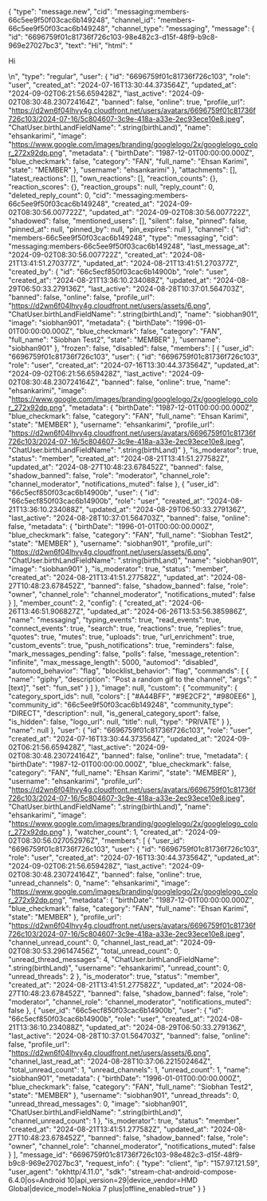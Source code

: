 {
  "type": "message.new",
  "cid": "messaging:members-66c5ee9f50f03cac6b149248",
  "channel_id": "members-66c5ee9f50f03cac6b149248",
  "channel_type": "messaging",
  "message": {
    "id": "6696759f01c81736f726c103-98e482c3-d15f-48f9-b9c8-969e27027bc3",
    "text": "Hi",
    "html": "<p>Hi</p>\n",
    "type": "regular",
    "user": {
      "id": "6696759f01c81736f726c103",
      "role": "user",
      "created_at": "2024-07-16T13:30:44.373564Z",
      "updated_at": "2024-09-02T06:21:56.659428Z",
      "last_active": "2024-09-02T08:30:48.230724164Z",
      "banned": false,
      "online": true,
      "profile_url": "https://d2wn6f04lhvy4g.cloudfront.net/users/avatars/6696759f01c81736f726c103/2024-07-16/5c804607-3c9e-418a-a33e-2ec93ece10e8.jpeg",
      "ChatUser.birthLandFieldName": ".string(birthLand)",
      "name": "ehsankarimi",
      "image": "https://www.google.com/images/branding/googlelogo/2x/googlelogo_color_272x92dp.png",
      "metadata": {
        "birthDate": "1987-12-01T00:00:00.000Z",
        "blue_checkmark": false,
        "category": "FAN",
        "full_name": "Ehsan Karimi",
        "state": "MEMBER"
      },
      "username": "ehsankarimi"
    },
    "attachments": [],
    "latest_reactions": [],
    "own_reactions": [],
    "reaction_counts": {},
    "reaction_scores": {},
    "reaction_groups": null,
    "reply_count": 0,
    "deleted_reply_count": 0,
    "cid": "messaging:members-66c5ee9f50f03cac6b149248",
    "created_at": "2024-09-02T08:30:56.007722Z",
    "updated_at": "2024-09-02T08:30:56.007722Z",
    "shadowed": false,
    "mentioned_users": [],
    "silent": false,
    "pinned": false,
    "pinned_at": null,
    "pinned_by": null,
    "pin_expires": null
  },
  "channel": {
    "id": "members-66c5ee9f50f03cac6b149248",
    "type": "messaging",
    "cid": "messaging:members-66c5ee9f50f03cac6b149248",
    "last_message_at": "2024-09-02T08:30:56.007722Z",
    "created_at": "2024-08-21T13:41:51.270377Z",
    "updated_at": "2024-08-21T13:41:51.270377Z",
    "created_by": {
      "id": "66c5ecf850f03cac6b14900b",
      "role": "user",
      "created_at": "2024-08-21T13:36:10.234088Z",
      "updated_at": "2024-08-29T06:50:33.279136Z",
      "last_active": "2024-08-28T10:37:01.564703Z",
      "banned": false,
      "online": false,
      "profile_url": "https://d2wn6f04lhvy4g.cloudfront.net/users/assets/6.png",
      "ChatUser.birthLandFieldName": ".string(birthLand)",
      "name": "siobhan901",
      "image": "siobhan901",
      "metadata": {
        "birthDate": "1996-01-01T00:00:00.000Z",
        "blue_checkmark": false,
        "category": "FAN",
        "full_name": "Siobhan Test2",
        "state": "MEMBER"
      },
      "username": "siobhan901"
    },
    "frozen": false,
    "disabled": false,
    "members": [
      {
        "user_id": "6696759f01c81736f726c103",
        "user": {
          "id": "6696759f01c81736f726c103",
          "role": "user",
          "created_at": "2024-07-16T13:30:44.373564Z",
          "updated_at": "2024-09-02T06:21:56.659428Z",
          "last_active": "2024-09-02T08:30:48.230724164Z",
          "banned": false,
          "online": true,
          "name": "ehsankarimi",
          "image": "https://www.google.com/images/branding/googlelogo/2x/googlelogo_color_272x92dp.png",
          "metadata": {
            "birthDate": "1987-12-01T00:00:00.000Z",
            "blue_checkmark": false,
            "category": "FAN",
            "full_name": "Ehsan Karimi",
            "state": "MEMBER"
          },
          "username": "ehsankarimi",
          "profile_url": "https://d2wn6f04lhvy4g.cloudfront.net/users/avatars/6696759f01c81736f726c103/2024-07-16/5c804607-3c9e-418a-a33e-2ec93ece10e8.jpeg",
          "ChatUser.birthLandFieldName": ".string(birthLand)"
        },
        "is_moderator": true,
        "status": "member",
        "created_at": "2024-08-21T13:41:51.277582Z",
        "updated_at": "2024-08-27T10:48:23.678452Z",
        "banned": false,
        "shadow_banned": false,
        "role": "moderator",
        "channel_role": "channel_moderator",
        "notifications_muted": false
      },
      {
        "user_id": "66c5ecf850f03cac6b14900b",
        "user": {
          "id": "66c5ecf850f03cac6b14900b",
          "role": "user",
          "created_at": "2024-08-21T13:36:10.234088Z",
          "updated_at": "2024-08-29T06:50:33.279136Z",
          "last_active": "2024-08-28T10:37:01.564703Z",
          "banned": false,
          "online": false,
          "metadata": {
            "birthDate": "1996-01-01T00:00:00.000Z",
            "blue_checkmark": false,
            "category": "FAN",
            "full_name": "Siobhan Test2",
            "state": "MEMBER"
          },
          "username": "siobhan901",
          "profile_url": "https://d2wn6f04lhvy4g.cloudfront.net/users/assets/6.png",
          "ChatUser.birthLandFieldName": ".string(birthLand)",
          "name": "siobhan901",
          "image": "siobhan901"
        },
        "is_moderator": true,
        "status": "member",
        "created_at": "2024-08-21T13:41:51.277582Z",
        "updated_at": "2024-08-27T10:48:23.678452Z",
        "banned": false,
        "shadow_banned": false,
        "role": "owner",
        "channel_role": "channel_moderator",
        "notifications_muted": false
      }
    ],
    "member_count": 2,
    "config": {
      "created_at": "2024-06-26T13:46:51.906827Z",
      "updated_at": "2024-06-26T13:53:56.385986Z",
      "name": "messaging",
      "typing_events": true,
      "read_events": true,
      "connect_events": true,
      "search": true,
      "reactions": true,
      "replies": true,
      "quotes": true,
      "mutes": true,
      "uploads": true,
      "url_enrichment": true,
      "custom_events": true,
      "push_notifications": true,
      "reminders": false,
      "mark_messages_pending": false,
      "polls": false,
      "message_retention": "infinite",
      "max_message_length": 5000,
      "automod": "disabled",
      "automod_behavior": "flag",
      "blocklist_behavior": "flag",
      "commands": [
        {
          "name": "giphy",
          "description": "Post a random gif to the channel",
          "args": "[text]",
          "set": "fun_set"
        }
      ]
    },
    "image": null,
    "custom": {
      "community": {
        "category_sport_ids": null,
        "colors": [
          "#A44BFF",
          "#9E2CF2",
          "#980EE6"
        ],
        "community_id": "66c5ee9f50f03cac6b149248",
        "community_type": "DIRECT",
        "description": null,
        "is_general_category_sport": false,
        "is_hidden": false,
        "logo_url": null,
        "title": null,
        "type": "PRIVATE"
      }
    },
    "name": null
  },
  "user": {
    "id": "6696759f01c81736f726c103",
    "role": "user",
    "created_at": "2024-07-16T13:30:44.373564Z",
    "updated_at": "2024-09-02T06:21:56.659428Z",
    "last_active": "2024-09-02T08:30:48.230724164Z",
    "banned": false,
    "online": true,
    "metadata": {
      "birthDate": "1987-12-01T00:00:00.000Z",
      "blue_checkmark": false,
      "category": "FAN",
      "full_name": "Ehsan Karimi",
      "state": "MEMBER"
    },
    "username": "ehsankarimi",
    "profile_url": "https://d2wn6f04lhvy4g.cloudfront.net/users/avatars/6696759f01c81736f726c103/2024-07-16/5c804607-3c9e-418a-a33e-2ec93ece10e8.jpeg",
    "ChatUser.birthLandFieldName": ".string(birthLand)",
    "name": "ehsankarimi",
    "image": "https://www.google.com/images/branding/googlelogo/2x/googlelogo_color_272x92dp.png"
  },
  "watcher_count": 1,
  "created_at": "2024-09-02T08:30:56.027052976Z",
  "members": [
    {
      "user_id": "6696759f01c81736f726c103",
      "user": {
        "id": "6696759f01c81736f726c103",
        "role": "user",
        "created_at": "2024-07-16T13:30:44.373564Z",
        "updated_at": "2024-09-02T06:21:56.659428Z",
        "last_active": "2024-09-02T08:30:48.230724164Z",
        "banned": false,
        "online": true,
        "unread_channels": 0,
        "name": "ehsankarimi",
        "image": "https://www.google.com/images/branding/googlelogo/2x/googlelogo_color_272x92dp.png",
        "metadata": {
          "birthDate": "1987-12-01T00:00:00.000Z",
          "blue_checkmark": false,
          "category": "FAN",
          "full_name": "Ehsan Karimi",
          "state": "MEMBER"
        },
        "profile_url": "https://d2wn6f04lhvy4g.cloudfront.net/users/avatars/6696759f01c81736f726c103/2024-07-16/5c804607-3c9e-418a-a33e-2ec93ece10e8.jpeg",
        "channel_unread_count": 0,
        "channel_last_read_at": "2024-09-02T08:30:53.296147456Z",
        "total_unread_count": 0,
        "unread_thread_messages": 4,
        "ChatUser.birthLandFieldName": ".string(birthLand)",
        "username": "ehsankarimi",
        "unread_count": 0,
        "unread_threads": 2
      },
      "is_moderator": true,
      "status": "member",
      "created_at": "2024-08-21T13:41:51.277582Z",
      "updated_at": "2024-08-27T10:48:23.678452Z",
      "banned": false,
      "shadow_banned": false,
      "role": "moderator",
      "channel_role": "channel_moderator",
      "notifications_muted": false
    },
    {
      "user_id": "66c5ecf850f03cac6b14900b",
      "user": {
        "id": "66c5ecf850f03cac6b14900b",
        "role": "user",
        "created_at": "2024-08-21T13:36:10.234088Z",
        "updated_at": "2024-08-29T06:50:33.279136Z",
        "last_active": "2024-08-28T10:37:01.564703Z",
        "banned": false,
        "online": false,
        "profile_url": "https://d2wn6f04lhvy4g.cloudfront.net/users/assets/6.png",
        "channel_last_read_at": "2024-08-28T10:37:06.221502464Z",
        "total_unread_count": 1,
        "unread_channels": 1,
        "unread_count": 1,
        "name": "siobhan901",
        "metadata": {
          "birthDate": "1996-01-01T00:00:00.000Z",
          "blue_checkmark": false,
          "category": "FAN",
          "full_name": "Siobhan Test2",
          "state": "MEMBER"
        },
        "username": "siobhan901",
        "unread_threads": 0,
        "unread_thread_messages": 0,
        "image": "siobhan901",
        "ChatUser.birthLandFieldName": ".string(birthLand)",
        "channel_unread_count": 1
      },
      "is_moderator": true,
      "status": "member",
      "created_at": "2024-08-21T13:41:51.277582Z",
      "updated_at": "2024-08-27T10:48:23.678452Z",
      "banned": false,
      "shadow_banned": false,
      "role": "owner",
      "channel_role": "channel_moderator",
      "notifications_muted": false
    }
  ],
  "message_id": "6696759f01c81736f726c103-98e482c3-d15f-48f9-b9c8-969e27027bc3",
  "request_info": {
    "type": "client",
    "ip": "157.97.121.59",
    "user_agent": "okhttp/4.11.0",
    "sdk": "stream-chat-android-compose-6.4.0|os=Android 10|api_version=29|device_vendor=HMD Global|device_model=Nokia 7 plus|offline_enabled=true"
  }
}